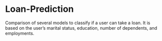 # Loan-Prediction
Comparison of several models to classify if a user can take a loan. It is based on the user’s marital status, education, number of dependents, and employments.

